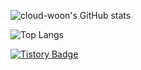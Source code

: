![cloud-woon's GitHub stats](https://github-readme-stats.vercel.app/api?username=cloud-woon&show_icons=true&theme=dark)

<!--
[![Solved.ac Profile](http://mazassumnida.wtf/api/generate_badge?boj=백준아이디)](https://solved.ac/백준아이디)
-->

![Top Langs](https://github-readme-stats.vercel.app/api/top-langs/?username=cloud-woon&layout=compact&theme=tokyonight)

[![Tistory Badge](https://img.shields.io/badge/Tech%20Blog-555263?style=flat&logoColor=white)]("https://cocoon1787.tistory.com/)

